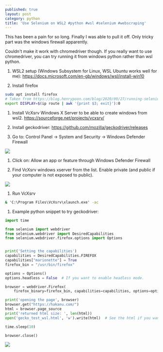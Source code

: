 ```yaml
---
published: true
layout: post
category: python
title: 'Use Selenium on WSL2 #python #wsl #selenium #webscraping'
---
```



This has been a pain for so long. Finally I was able to pull it off. Only tricky part was the windows firewall apparently.

Couldn't make it work with chromedriver though. If you really want to use chromedriver, you can try running it from windows python rather than wsl python.

1. WSL2 setup (Windows Subsystem for Linux, WSL Ubuntu works well for me): https://docs.microsoft.com/en-gb/windows/wsl/install-win10

1. Install firefox

```bash
sudo apt install firefox
# Taken from https://blog.henrypoon.com/blog/2020/09/27/running-selenium-webdriver-on-wsl2/
export DISPLAY=$(ip route | awk '{print $3; exit}'):0
```

1. Install VcXsrv Windows X Server to be able to create windows from wsl2. https://sourceforge.net/projects/vcxsrv/

1. Install geckodriver: https://github.com/mozilla/geckodriver/releases

1. Go to:
Control Panel -> System and Security -> Windows Defender Firewall

![](https://devdala.files.wordpress.com/2021/03/screenshot-2021-03-13-151908.jpg)

1. Click on:
Allow an app or feature through Windows Defender Firewall

1. Find VcXsrv windows xserver from the list. Enable private (and public if your computer is not exposed to public).

![](https://devdala.files.wordpress.com/2021/03/screenshot-2021-03-13-152012.jpg)

1. Run VcXsrv

```bat
& 'C:\Program Files\VcXsrv\xlaunch.exe' -ac
```

1. Example python snippet to try geckodriver:

```python
import time

from selenium import webdriver
from selenium.webdriver import DesiredCapabilities
from selenium.webdriver.firefox.options import Options


print('Setting the capabilities')
capabilities = DesiredCapabilities.FIREFOX
capabilities["marionette"] = True
firefox_bin = "/usr/bin/firefox"

options = Options()
options.headless = False  # If you want to enable headless mode.

browser = webdriver.Firefox(
    firefox_binary=firefox_bin, capabilities=capabilities, options=options)

print('opening the page', browser)
browser.get("https://hakanu.com/")
html = browser.page_source
print('returned html size: ', len(html))
open('gecko_test_wsl.html', 'w').write(html)  # See the html if you want.

time.sleep(10)

browser.close()
```

![](https://devdala.files.wordpress.com/2021/03/screenshot-2021-03-13-152207.jpg)
